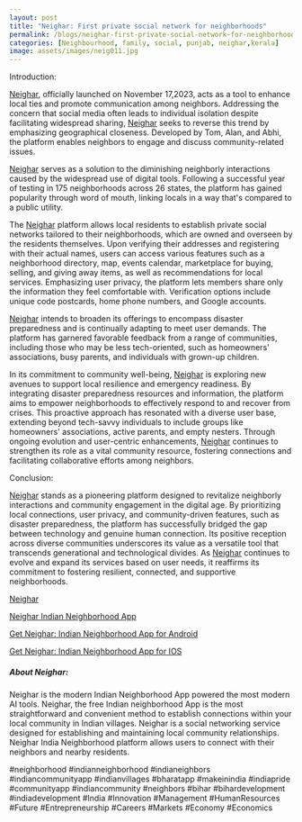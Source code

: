 ```yaml
---
layout: post
title: "Neighar: First private social network for neighborhoods"
permalink: /blogs/neighar-first-private-social-network-for-neighborhoods
categories: [Neighbourhood, family, social, punjab, neighar,kerala]
image: assets/images/neig011.jpg
---
```



Introduction:

[Neighar](https://neighar.com/download), officially launched on November 17,2023, acts as a tool to enhance local ties and promote communication among neighbors. Addressing the concern that social media often leads to individual isolation despite facilitating widespread sharing, [Neighar](https://neighar.com/download) seeks to reverse this trend by emphasizing geographical closeness. Developed by Tom, Alan, and Abhi, the platform enables neighbors to engage and discuss community-related issues.

[Neighar](https://neighar.com/download) serves as a solution to the diminishing neighborly interactions caused by the widespread use of digital tools. Following a successful year of testing in 175 neighborhoods across 26 states, the platform has gained popularity through word of mouth, linking locals in a way that's compared to a public utility.

The [Neighar](https://neighar.com/download) platform allows local residents to establish private social networks tailored to their neighborhoods, which are owned and overseen by the residents themselves. Upon verifying their addresses and registering with their actual names, users can access various features such as a neighborhood directory, map, events calendar, marketplace for buying, selling, and giving away items, as well as recommendations for local services. Emphasizing user privacy, the platform lets members share only the information they feel comfortable with. Verification options include unique code postcards, home phone numbers, and Google accounts.

[Neighar](https://neighar.com/download) intends to broaden its offerings to encompass disaster preparedness and is continually adapting to meet user demands. The platform has garnered favorable feedback from a range of communities, including those who may be less tech-oriented, such as homeowners' associations, busy parents, and individuals with grown-up children.

In its commitment to community well-being, [Neighar](https://neighar.com/download) is exploring new avenues to support local resilience and emergency readiness. By integrating disaster preparedness resources and information, the platform aims to empower neighborhoods to effectively respond to and recover from crises. This proactive approach has resonated with a diverse user base, extending beyond tech-savvy individuals to include groups like homeowners' associations, active parents, and empty nesters. Through ongoing evolution and user-centric enhancements, [Neighar](https://neighar.com/download) continues to strengthen its role as a vital community resource, fostering connections and facilitating collaborative efforts among neighbors.


Conclusion:

[Neighar](https://neighar.com/download) stands as a pioneering platform designed to revitalize neighborly interactions and community engagement in the digital age. By prioritizing local connections, user privacy, and community-driven features, such as disaster preparedness, the platform has successfully bridged the gap between technology and genuine human connection. Its positive reception across diverse communities underscores its value as a versatile tool that transcends generational and technological divides. As [Neighar](https://neighar.com/download) continues to evolve and expand its services based on user needs, it reaffirms its commitment to fostering resilient, connected, and supportive neighborhoods.

[Neighar](https://www.neighar.com)

[Neighar Indian Neighborhood App](https://neighar.com/download)

[Get Neighar: Indian Neighborhood App for Android](https://play.google.com/store/apps/details?id=com.neighar.app)

[Get Neighar: Indian Neighborhood App for IOS](https://apps.apple.com/us/app/neighar-india-neighborhood-app/id6471035218)

##### About Neighar:

Neighar is the modern Indian Neighborhood App powered the most modern AI tools. Neighar, the free Indian neighborhood App is the most straightforward and convenient method to establish connections within your local community in Indian villages. Neighar is a social networking service designed for establishing and maintaining local community relationships. Neighar India Neighborhood platform allows users to connect with their neighbors and nearby residents.

#neighborhood #indianneighborhood #indianeighbors #indiancommunityapp #indianvillages #bharatapp #makeinindia #indiapride #communityapp #indiancommunity #neighbors #bihar #bihardevelopment #indiadevelopment #India #Innovation #Management #HumanResources #Future #Entrepreneurship #Careers #Markets #Economy #Economics